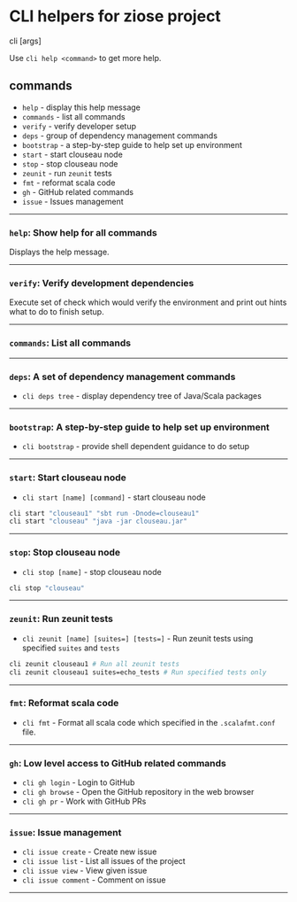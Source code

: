 # CLI helpers for ziose project

cli <command> [args]

Use `cli help <command>` to get more help.

## commands

* `help`      - display this help message
* `commands`  - list all commands
* `verify`    - verify developer setup
* `deps`      - group of dependency management commands
* `bootstrap` - a step-by-step guide to help set up environment
* `start`     - start clouseau node
* `stop`      - stop clouseau node
* `zeunit`    - run `zeunit` tests
* `fmt`       - reformat scala code
* `gh`        - GitHub related commands
* `issue`     - Issues management

---

### `help`: Show help for all commands

Displays the help message.

---

### `verify`: Verify development dependencies

Execute set of check which would verify the environment and print out hints what to do to finish setup.

---

### `commands`: List all commands

---

### `deps`: A set of dependency management commands

* `cli deps tree` - display dependency tree of Java/Scala packages

---

### `bootstrap`: A step-by-step guide to help set up environment

* `cli bootstrap` - provide shell dependent guidance to do setup

---

### `start`: Start clouseau node

* `cli start [name] [command]` - start clouseau node

```bash
cli start "clouseau1" "sbt run -Dnode=clouseau1"
cli start "clouseau" "java -jar clouseau.jar"
```

---

### `stop`: Stop clouseau node

* `cli stop [name]` - stop clouseau node

```bash
cli stop "clouseau"
```

---

### `zeunit`: Run zeunit tests

* `cli zeunit [name] [suites=] [tests=]` - Run zeunit tests using specified `suites` and `tests`

```bash
cli zeunit clouseau1 # Run all zeunit tests
cli zeunit clouseau1 suites=echo_tests # Run specified tests only
```

---

### `fmt`: Reformat scala code

* `cli fmt` - Format all scala code which specified in the `.scalafmt.conf` file.

---

### `gh`: Low level access to GitHub related commands

* `cli gh login`         - Login to GitHub
* `cli gh browse`        - Open the GitHub repository in the web browser
* `cli gh pr`            - Work with GitHub PRs

---

### `issue`: Issue management

* `cli issue create`  - Create new issue
* `cli issue list`    - List all issues of the project
* `cli issue view`    - View given issue
* `cli issue comment` - Comment on issue

---
